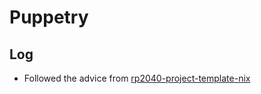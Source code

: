 # Puppetry


## Log 

- Followed the advice from [rp2040-project-template-nix](https://github.com/polygon/rp2040-project-template-nix/)


